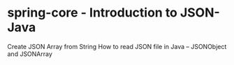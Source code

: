 # spring-core - Introduction to JSON-Java

Create JSON Array from String
How to read JSON file in Java – JSONObject and JSONArray
